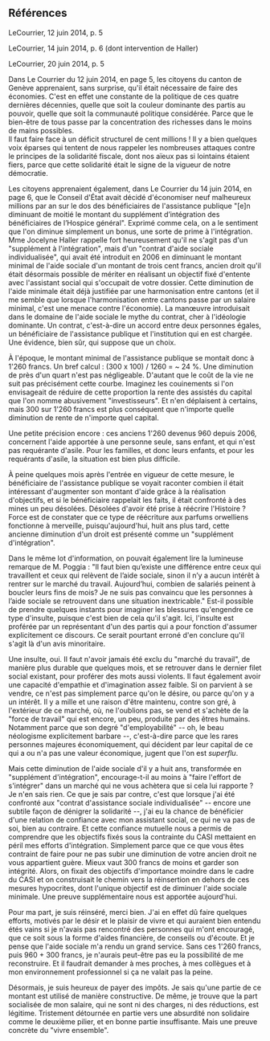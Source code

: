 ## Références

LeCourrier, 12 juin 2014, p. 5

LeCourrier, 14 juin 2014, p. 6 (dont intervention de Haller)

LeCourrier, 20 juin 2014, p. 5

Dans Le Courrier du 12 juin 2014, en page 5, les citoyens du canton de Genève apprenaient, sans surprise, qu'il était nécessaire de faire des économies. C'est en effet une constante de la politique de ces quatre dernières décennies, quelle que soit la couleur dominante des partis au pouvoir, quelle que soit la communauté politique considérée. Parce que le bien-être de tous passe par la concentration des richesses dans le moins de mains possibles.   
Il faut faire face à un déficit structurel de cent millions ! Il y a bien quelques voix éparses qui tentent de nous rappeler les nombreuses attaques contre le principes de la solidarité fiscale, dont nos aïeux pas si lointains étaient fiers, parce que cette solidarité était le signe de la vigueur de notre démocratie.

Les citoyens apprenaient également, dans Le Courrier du 14 juin 2014, en page 6, que le Conseil d'État avait décidé d'économiser neuf malheureux millions par an sur le dos des bénéficiaires de l'assistance publique "[e]n diminuant de moitié le montant du supplément d’intégration des bénéficiaires de l’Hospice général". Exprimé comme cela, on a le sentiment que l'on diminue simplement un bonus, une sorte de prime à l'intégration. Mme Jocelyne Haller rappelle fort heureusement qu'il ne s'agit pas d'un "supplément à l'intégration", mais d'un "contrat d'aide sociale individualisée", qui avait été introduit en 2006 en diminuant le montant minimal de l'aide sociale d'un montant de trois cent francs, ancien droit qu'il était désormais possible de mériter en réalisant un objectif fixé d'entente avec l'assistant social qui s'occupait de votre dossier. Cette diminution de l'aide minimale était déjà justifiée par une harmonisation entre cantons (et il me semble que lorsque l'harmonisation entre cantons passe par un salaire minimal, c'est une menace contre l'économie). La manœuvre introduisait dans le domaine de l'aide sociale le mythe du contrat, cher à l'idéologie dominante. Un contrat, c'est-à-dire un accord entre deux personnes égales, un bénéficiaire de l'assistance publique et l'institution qui en est chargée. Une évidence, bien sûr, qui suppose que un choix.

À l'époque, le montant minimal de l'assistance publique se montait donc à 1'260 francs. Un bref calcul : (300 x 100) / 1260 = ~ 24 %. Une diminution de près d'un quart n'est pas négligeable. D'autant que le coût de la vie ne suit pas précisément cette courbe. Imaginez les couinements si l'on envisageait de réduire de cette proportion la rente des assistés du capital que l'on nomme abusivement "investisseurs". Et n'en déplaisent à certains, mais 300 sur 1'260 francs est plus conséquent que n'importe quelle diminution de rente de n'importe quel capital.

Une petite précision encore : ces anciens 1'260 devenus 960 depuis 2006, concernent l'aide apportée à une personne seule, sans enfant, et qui n'est pas requérante d'asile. Pour les familles, et donc leurs enfants, et pour les requérants d'asile, la situation est bien plus difficile.

À peine quelques mois après l'entrée en vigueur de cette mesure, le bénéficiaire de l'assistance publique se voyait raconter combien il était intéressant d'augmenter son montant d'aide grâce à la réalisation d'objectifs, et si le bénéficiaire rappelait les faits, il était confronté à des mines un peu désolées. Désolées d'avoir été prise à réécrire l'Histoire ? Force est de constater que ce type de réécriture aux parfums orwelliens fonctionne à merveille, puisqu'aujourd'hui, huit ans plus tard, cette ancienne diminution d'un droit est présenté comme un "supplément d'intégration". 

Dans le même lot d'information, on pouvait également lire la lumineuse remarque de M. Poggia : "Il faut bien qu’existe une différence entre ceux qui travaillent et ceux qui relèvent de l’aide sociale, sinon il n’y a aucun intérêt à rentrer sur le marché du travail. Aujourd’hui, combien de salariés peinent à boucler leurs fins de mois? Je ne suis pas convaincu que les personnes à l’aide sociale se retrouvent dans une situation inextricable." Est-il possible de prendre quelques instants pour imaginer les blessures qu'engendre ce type d'insulte, puisque c'est bien de cela qu'il s'agit. Ici, l'insulte est proférée par un représentant d'un des partis qui a pour fonction d'assumer explicitement ce discours. Ce serait pourtant erroné d'en conclure qu'il s'agit là d'un avis minoritaire.

Une insulte, oui. Il faut n'avoir jamais été exclu du "marché du travail", de manière plus durable que quelques mois, et se retrouver dans le dernier filet social existant, pour proférer des mots aussi violents. Il faut également avoir une capacité d'empathie et d'imagination assez faible. Si on parvient à se vendre, ce n'est pas simplement parce qu'on le désire, ou parce qu'on y a un intérêt. Il y a mille et une raison d'être maintenu, contre son gré, à l'extérieur de ce marché, où, ne l'oublions pas, se vend et s'achète de la "force de travail" qui est encore, un peu, produite par des êtres humains. Notamment parce que son degré "d'employabilité" -- oh, le beau néologisme explicitement barbare --, c'est-à-dire parce que les rares personnes majeures économiquement, qui décident par leur capital de ce qui a ou n'a pas une valeur économique, jugent que l'on est _superflu_.

Mais cette diminution de l'aide sociale d'il y a huit ans, transformée en "supplément d'intégration", encourage-t-il au moins à "faire l'effort de s'intégrer" dans un marché qui ne vous achètera que si cela lui rapporte ? Je n'en sais rien. Ce que je sais par contre, c'est que lorsque j'ai été confronté aux "contrat d'assistance sociale individualisée" -- encore une subtile façon de dénigrer la solidarité --, j'ai eu la chance de bénéficier d'une relation de confiance avec mon assistant social, ce qui ne va pas de soi, bien au contraire. Et cette confiance mutuelle nous a permis de comprendre que les objectifs fixés sous la contrainte du CASI mettaient en péril mes efforts d'intégration. Simplement parce que ce que vous êtes contraint de faire pour ne pas subir une diminution de votre ancien droit ne vous appartient guère. Mieux vaut 300 francs de moins et garder son intégrité. Alors, on fixait des objectifs d'importance moindre dans le cadre du CASI et on construisait le chemin vers la réinsertion en dehors de ces mesures hypocrites, dont l'unique objectif est de diminuer l'aide sociale minimale. Une preuve supplémentaire nous est apportée aujourd'hui.

Pour ma part, je suis réinséré, merci bien. J'ai en effet dû faire quelques efforts, motivés par le désir et le plaisir de vivre et qui auraient bien entendu étés vains si je n'avais pas rencontré des personnes qui m'ont encouragé, que ce soit sous la forme d'aides financière, de conseils ou d'écoute. Et je pense que l'aide sociale m'a rendu un grand service. Sans ces 1'260 francs, puis 960 + 300 francs, je n'aurais peut-être pas eu la possibilité de me reconstruire. Et il faudrait demander à mes proches, à mes collègues et à mon environnement professionnel si ça ne valait pas la peine.

Désormais, je suis heureux de payer des impôts. Je sais qu'une partie de ce montant est utilisé de manière constructive. De même, je trouve que la part socialisée de mon salaire, qui ne sont ni des charges, ni des réductions, est légitime. Tristement détournée en partie vers une absurdité non solidaire comme le deuxième pilier, et en bonne partie insuffisante. Mais une preuve concrète du "vivre ensemble".
